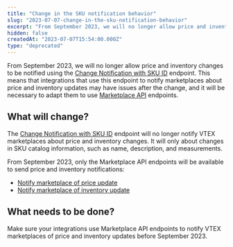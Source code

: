 ```yaml
---
title: "Change in the SKU notification behavior"
slug: "2023-07-07-change-in-the-sku-notification-behavior"
excerpt: "From September 2023, we will no longer allow price and inventory changes to be notified using the Change Notification with SKU ID endpoint."
hidden: false
createdAt: "2023-07-07T15:54:00.000Z"
type: "deprecated"
---
```


From September 2023, we will no longer allow price and inventory changes to be notified using the [Change Notification with SKU ID](https://developers.vtex.com/docs/api-reference/catalog-api#post-/api/catalog_system/pvt/skuseller/changenotification/-skuId-) endpoint. This means that integrations that use this endpoint to notify marketplaces about price and inventory updates may have issues after the change, and it will be necessary to adapt them to use [Marketplace API](https://developers.vtex.com/docs/api-reference/marketplace-apis#post-/notificator/-sellerId-/changenotification/-skuId-/price) endpoints.

## What will change?

The [Change Notification with SKU ID](https://developers.vtex.com/docs/api-reference/catalog-api#post-/api/catalog_system/pvt/skuseller/changenotification/-skuId-) endpoint will no longer notify VTEX marketplaces about price and inventory changes. It will only about changes in SKU catalog information, such as name, description, and measurements.

From September 2023, only the Marketplace API endpoints will be available to send price and inventory notifications:

* [Notify marketplace of price update](https://developers.vtex.com/docs/api-reference/marketplace-apis#post-/notificator/-sellerId-/changenotification/-skuId-/price)
* [Notify marketplace of inventory update](https://developers.vtex.com/docs/api-reference/marketplace-apis#post-/notificator/-sellerId-/changenotification/-skuId-/inventory)

## What needs to be done?

Make sure your integrations use Marketplace API endpoints to notify VTEX marketplaces of price and inventory updates before September 2023.